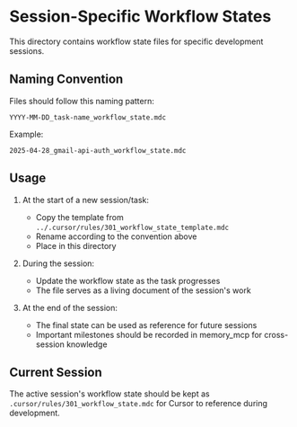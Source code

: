 # Session-Specific Workflow States

This directory contains workflow state files for specific development sessions.

## Naming Convention

Files should follow this naming pattern:
```
YYYY-MM-DD_task-name_workflow_state.mdc
```

Example:
```
2025-04-28_gmail-api-auth_workflow_state.mdc
```

## Usage

1. At the start of a new session/task:
   - Copy the template from `../.cursor/rules/301_workflow_state_template.mdc`
   - Rename according to the convention above
   - Place in this directory

2. During the session:
   - Update the workflow state as the task progresses
   - The file serves as a living document of the session's work

3. At the end of the session:
   - The final state can be used as reference for future sessions
   - Important milestones should be recorded in memory_mcp for cross-session knowledge

## Current Session

The active session's workflow state should be kept as `.cursor/rules/301_workflow_state.mdc` for Cursor to reference during development.
